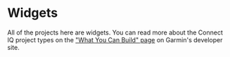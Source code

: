 # Widgets
All of the projects here are widgets. You can read more about the Connect IQ
project types on the
["What You Can Build" page](https://developer.garmin.com/connect-iq/what-you-can-build/)
on Garmin's developer site.
